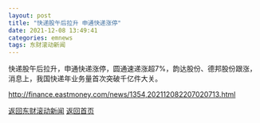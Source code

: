 ```yaml
---
layout: post
title: "快递股午后拉升 申通快递涨停"
date: 2021-12-08 13:49:41
categories: emnews
tags: 东财滚动新闻
---
```


快递股午后拉升，申通快递涨停，圆通速递涨超7%，韵达股份、德邦股份跟涨，消息上，我国快递年业务量首次突破千亿件大关。

<http://finance.eastmoney.com/news/1354,202112082207020713.html>

[返回东财滚动新闻](//finews.zning.me/emnews/)
[返回首页](//finews.zning.me/)